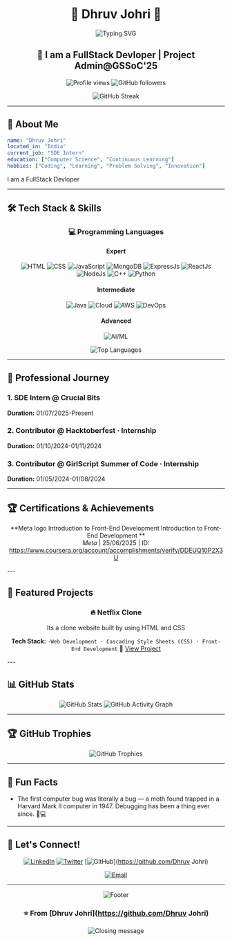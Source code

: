 <div align="center">

# 🌟 Dhruv Johri 🌟

<img src="https://readme-typing-svg.herokuapp.com?font=Fira+Code&size=30&duration=3000&pause=1000&color=9D4EDD&center=true&vCenter=true&multiline=true&width=600&height=100&lines=SDE%20Intern;Welcome+to+my+GitHub!" alt="Typing SVG" />

## 🚀 I am a FullStack Devloper | Project Admin@GSSoC'25

<p align="center">
  <img src="https://komarev.com/ghpvc/?username=DhruvJohri&color=blueviolet&style=for-the-badge" alt="Profile views" />
  <img src="https://img.shields.io/github/followers/DhruvJohri?style=for-the-badge&color=blueviolet" alt="GitHub followers" />
</p>

<div align="center">
  <img src="https://streak-stats.demolab.com/?user=DhruvJohri"&theme=radical&hide_border=true" alt="GitHub Streak" />
</div>


</div>

---

## 🌈 About Me

```yaml
name: "Dhruv Johri"
located_in: "India"
current_job: "SDE Intern"
education: ["Computer Science", "Continuous Learning"]
hobbies: ["Coding", "Learning", "Problem Solving", "Innovation"]
```

I am a FullStack Devloper

---

## 🛠️ Tech Stack & Skills

<div align="center">

### 💻 Programming Languages

#### Expert
![HTML](https://img.shields.io/badge/-HTML-blueviolet?style=for-the-badge&logo=html&logoColor=white) ![CSS](https://img.shields.io/badge/-CSS-blueviolet?style=for-the-badge&logo=css&logoColor=white) ![JavaScript](https://img.shields.io/badge/-JavaScript-blueviolet?style=for-the-badge&logo=javascript&logoColor=white) ![MongoDB](https://img.shields.io/badge/-MongoDB-blueviolet?style=for-the-badge&logo=mongodb&logoColor=white) ![ExpressJs](https://img.shields.io/badge/-ExpressJs-blueviolet?style=for-the-badge&logo=expressjs&logoColor=white) ![ReactJs](https://img.shields.io/badge/-ReactJs-blueviolet?style=for-the-badge&logo=reactjs&logoColor=white) ![NodeJs](https://img.shields.io/badge/-NodeJs-blueviolet?style=for-the-badge&logo=nodejs&logoColor=white) ![C++](https://img.shields.io/badge/-C++-blueviolet?style=for-the-badge&logo=c++&logoColor=white) ![Python](https://img.shields.io/badge/-Python-blueviolet?style=for-the-badge&logo=python&logoColor=white) 
#### Intermediate
![Java](https://img.shields.io/badge/-Java-blueviolet?style=for-the-badge&logo=java&logoColor=white) ![Cloud](https://img.shields.io/badge/-Cloud-blueviolet?style=for-the-badge&logo=cloud&logoColor=white) ![AWS](https://img.shields.io/badge/-AWS-blueviolet?style=for-the-badge&logo=aws&logoColor=white) ![DevOps](https://img.shields.io/badge/-DevOps-blueviolet?style=for-the-badge&logo=devops&logoColor=white) 
#### Advanced
![AI/ML](https://img.shields.io/badge/-AI/ML-blueviolet?style=for-the-badge&logo=ai/ml&logoColor=white) 

<img src="https://github-readme-stats.vercel.app/api/top-langs/?username=DhruvJohri&theme=radical&hide_border=true&include_all_commits=true&count_private=true&layout=compact" alt="Top Languages" />

</div>

---

## 💼 Professional Journey

### 1. SDE Intern @ Crucial Bits
**Duration:** 01/07/2025-Present




### 2.  Contributor  @ Hacktoberfest · Internship
**Duration:** 01/10/2024-01/11/2024




### 3.  Contributor  @  GirlScript Summer of Code · Internship
**Duration:** 01/05/2024-01/08/2024




---

## 🏆 Certifications & Achievements

<div align="center">


**Meta logo Introduction to Front-End Development Introduction to Front-End Development **  
*Meta* | 25/06/2025 | ID: https://www.coursera.org/account/accomplishments/verify/DDEUQ10P2X3U

</div>
---

## 🚀 Featured Projects

<div align="center">


### 🔥 Netflix Clone 
Its a clone website built by using HTML and CSS


**Tech Stack:** `·Web Development · Cascading Style Sheets (CSS) · Front-End Development`
🔗 [View Project](https://github.com/DhruvJohri/Netflix-Clone.git)

</div>
---

## 📊 GitHub Stats

<div align="center">
  
<img src="https://github-readme-stats.vercel.app/api?username=DhruvJohri&theme=radical&hide_border=true&include_all_commits=true&count_private=true" alt="GitHub Stats" />

<img src="https://github-readme-activity-graph.vercel.app/graph?username=DhruvJohri&theme=redical&hide_border=true" alt="GitHub Activity Graph" />

</div>

---

## 🏆 GitHub Trophies

<div align="center">
  <img src="https://github-profile-trophy.vercel.app/?username=DhruvJohri&theme=radical&no-frame=true&no-bg=false&margin-w=4" alt="GitHub Trophies" />
</div>

---

## 🎯 Fun Facts

- The first computer bug was literally a bug — a moth found trapped in a Harvard Mark II computer in 1947. Debugging has been a thing ever since. 🐛💻

---

## 🤝 Let's Connect!

<div align="center">

[![LinkedIn](https://img.shields.io/badge/LinkedIn-0077B5?style=for-the-badge&logo=linkedin&logoColor=white)]()
[![Twitter](https://img.shields.io/badge/Twitter-1DA1F2?style=for-the-badge&logo=twitter&logoColor=white)](https://x.com/DhruvJohri_)
[![GitHub](https://img.shields.io/badge/GitHub-100000?style=for-the-badge&logo=github&logoColor=white)](https://github.com/Dhruv Johri)

[![Email](https://img.shields.io/badge/Email-D14836?style=for-the-badge&logo=gmail&logoColor=white)](mailto:johridhruv24@gmail.com)

</div>

---

<div align="center">
  <img src="https://capsule-render.vercel.app/api?type=waving&color=gradient&customColorList=12&height=100&section=footer" alt="Footer" />
  
  ### ⭐️ From [Dhruv Johri](https://github.com/Dhruv Johri)
  
  <img src="https://readme-typing-svg.herokuapp.com?font=Fira+Code&size=18&duration=3000&pause=1000&color=9D4EDD&center=true&vCenter=true&width=600&lines=Thanks+for+visiting!;Let's+build+something+amazing+together!;Always+learning%2C+always+growing!" alt="Closing message" />
</div>
